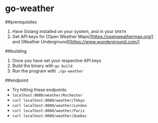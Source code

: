 # go-weather

##prerequisites
1. Have Golang installed on your system, and in your `$PATH`
2. Get API keys for [Open Weather Maps][https://openweathermap.org/] and [Weather Underground][https://www.wunderground.com/]

##building
1. Once you have set your respective API keys
2. Build the binary with `go build`
3. Run the program with `./go-weather`

##endpoint
* Try hitting these endpoints
* `localhost:8080/weather/Rochester`
* `curl localhost:8080/weather/Tokyo`
* `curl localhost:8080/weather/London`
* `curl localhost:8080/weather/Paris`
* `curl localhost:8080/weather/Quebec`
